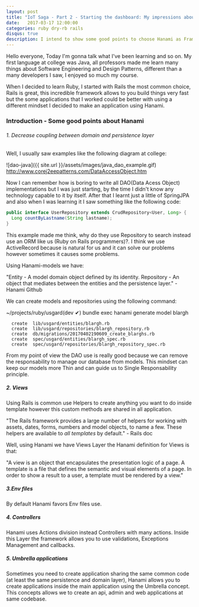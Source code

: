 ```yaml
---
layout: post
title: "IoT Saga - Part 2 - Starting the dashboard: My impressions about hanami"
date:   2017-03-17 12:00:00
categories: ruby dry-rb rails
disqus: true
description: I intend to show some good points to choose Hanami as Framework
---
```


Hello everyone, Today I'm gonna talk what I've been learning and so on. My first language at college was Java, all professors made me learn many things about Software Engineering and Design Patterns, different than a many developers I saw, I enjoyed so much my course.

When I decided to learn Ruby, I started with Rails the most common choice, Rails is great, this incredible framework allows to you build things very fast but the some applications that I worked could be better with using a different mindset I decided to make an application using Hanami.

### Introduction - Some good points about Hanami

###### 1. Decrease coupling between domain and persistence layer

Well, I usually saw examples like the following diagram at college:

![dao-java]({{ site.url }}/assets/images/java_dao_example.gif)
http://www.corej2eepatterns.com/DataAccessObject.htm

Now I can remember how is boring to write all DAO(Data Acess Object) implementations but I was just starting, by the time I didn't know any technology capable to it by itself. After that I learnt just a little of SpringJPA and also when I was learning it I saw something like the following code:

```java
public interface UserRepository extends CrudRepository<User, Long> {
  Long countByLastname(String lastname);
}
```
This example made me think, why do they use Repository to search instead use an ORM like us (Ruby on Rails programmers)?. I think we use ActiveRecord because is natural for us and it can solve our problems however sometimes it causes some problems.

Using Hanami-models we have:

"Entity - A model domain object defined by its identity.
Repository - An object that mediates between the entities and the persistence layer." - Hanami Github

We can create models and repositories using the following command:

~/projects/ruby/usgard(dev ✔) bundle exec hanami generate model blargh

      create  lib/usgard/entities/blargh.rb
      create  lib/usgard/repositories/blargh_repository.rb
      create  db/migrations/20170402190609_create_blarghs.rb
      create  spec/usgard/entities/blargh_spec.rb
      create  spec/usgard/repositories/blargh_repository_spec.rb

From my point of view the DAO use is really good because we can remove the responsability to manage our database from models. This mindset can keep our models more Thin and can guide us to Single Responsability principle.

##### 2. Views

Using Rails is common use Helpers to create anything you want to do inside template however this custom methods are shared in all application.

"The Rails framework provides a large number of helpers for working with assets, dates, forms, numbers and model objects, to name a few. These helpers are available to *all templates* by default." - Rails doc

Well, using Hanami we have Views Layer the Hanami definition for Views is that:




"A view is an object that encapsulates the presentation logic of a page. A template is a file that defines the semantic and visual elements of a page. In order to show a result to a user, a template must be rendered by a view."

##### 3.Env files

By default Hanami favors Env files use.

##### 4. Controllers

Hanami uses Actions division instead Controllers with many actions. Inside this Layer the framework allows you to use validations, Exceptions Management and callbacks.

##### 5. Umbrella applications

Sometimes you need to create application sharing the same common code (at least the same persistence and domain layer), Hanami allows you to create applications inside the main application using the Umbrella concept. This concepts allows we to create an api, admin and web applications at same codebase.


